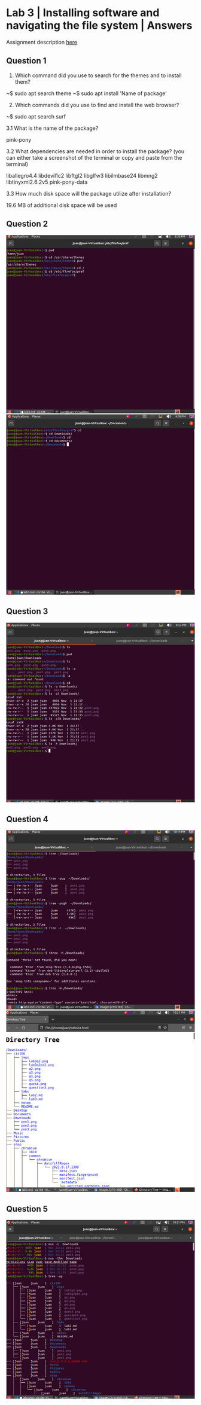 # Lab 3 | Installing software and navigating the file system | Answers
Assignment description [here](https://raw.githubusercontent.com/ra559/cis106/main/labs/lab3.md)

## Question 1
1. Which command did you use to search for the themes and to install them?

~$ sudo apt search theme 
~$ sudo apt install 'Name of package'

2. Which commands did you use to find and install the web browser?
   
~$ sudo apt search surf 

3.1 What is the name of the package?

pink-pony

3.2 What dependencies are needed in order to install the package? (you can either take a screenshot of the terminal or copy and paste from the terminal)

liballegro4.4 libdevil1c2 libftgl2 libglfw3 libilmbase24 libmng2 libtinyxml2.6.2v5 pink-pony-data

3.3 How much disk space will the package utilize after installation?
 
 19.6 MB of additional disk space will be used

## Question 2
![Question 2](../imgs/lab3q2.png)
![Question 2 part 2](../imgs/lab3q2pt2.png)
## Question 3
![Question 3](../imgs/question3.png)
## Question 4
![Question 4](../imgs/ques4.png)
![Question 4 pt2](../imgs/ques4pt2.png)
## Question 5
![Question 5](../imgs/ques5.png)